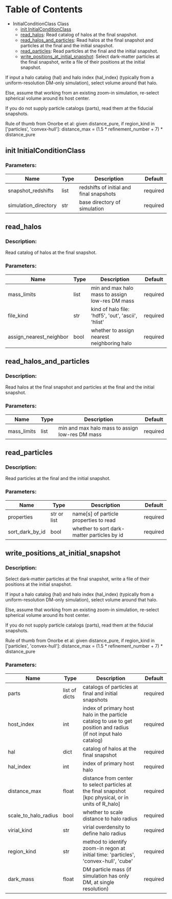 # Table of Contents
- InitialConditionClass Class
    - [init InitialConditionClass](#init-initialconditionclass)
    - [read_halos](#read_halos): Read catalog of halos at the final snapshot.
    - [read_halos_and_particles](#read_halos_and_particles): Read halos at the final snapshot and particles at the final and the initial snapshot.
    - [read_particles](#read_particles): Read particles at the final and the initial snapshot.
    - [write_positions_at_initial_snapshot](#write_positions_at_initial_snapshot): Select dark-matter particles at the final snapshot, write a file of their positions at
the initial snapshot.

If input a halo catalog (hal) and halo index (hal_index) (typically from a
uniform-resolution DM-only simulation), select volume around that halo.

Else, assume that working from an existing zoom-in simulation, re-select spherical volume
around its host center.

If you do not supply particle catalogs (parts), read them at the fiducial snapshots.

Rule of thumb from Onorbe et al:
    given distance_pure, if region_kind in ['particles', 'convex-hull']:
        distance_max = (1.5 * refinement_number + 7) * distance_pure

## init InitialConditionClass

### Parameters:


| Name | Type | Description | Default |
| --- | --- | --- | --- |
| snapshot_redshifts | list |     redshifts of initial and final snapshots | required |
| simulation_directory | str |     base directory of simulation | required |

## read_halos

### Description:
Read catalog of halos at the final snapshot.


### Parameters:


| Name | Type | Description | Default |
| --- | --- | --- | --- |
| mass_limits | list |     min and max halo mass to assign low-res DM mass | required |
| file_kind | str |     kind of halo file: 'hdf5', 'out', 'ascii', 'hlist' | required |
| assign_nearest_neighbor | bool |     whether to assign nearest neighboring halo | required |

## read_halos_and_particles

### Description:
Read halos at the final snapshot and particles at the final and the initial snapshot.


### Parameters:


| Name | Type | Description | Default |
| --- | --- | --- | --- |
| mass_limits | list |     min and max halo mass to assign low-res DM mass | required |

## read_particles

### Description:
Read particles at the final and the initial snapshot.


### Parameters:


| Name | Type | Description | Default |
| --- | --- | --- | --- |
| properties | str or list |     name[s] of particle properties to read | required |
| sort_dark_by_id | bool |     whether to sort dark-matter particles by id | required |

## write_positions_at_initial_snapshot

### Description:
Select dark-matter particles at the final snapshot, write a file of their positions at
the initial snapshot.

If input a halo catalog (hal) and halo index (hal_index) (typically from a
uniform-resolution DM-only simulation), select volume around that halo.

Else, assume that working from an existing zoom-in simulation, re-select spherical volume
around its host center.

If you do not supply particle catalogs (parts), read them at the fiducial snapshots.

Rule of thumb from Onorbe et al:
    given distance_pure, if region_kind in ['particles', 'convex-hull']:
        distance_max = (1.5 * refinement_number + 7) * distance_pure


### Parameters:


| Name | Type | Description | Default |
| --- | --- | --- | --- |
| parts | list of dicts |     catalogs of particles at final and initial snapshots | required |
| host_index | int |     index of primary host halo in the particle catalog to use to get position and radius<br />    (if not input halo catalog) | required |
| hal | dict |     catalog of halos at the final snapshot | required |
| hal_index | int |     index of primary host halo | required |
| distance_max | float |     distance from center to select particles at the final snapshot<br />    [kpc physical, or in units of R_halo] | required |
| scale_to_halo_radius | bool |     whether to scale distance to halo radius | required |
| virial_kind | str |     virial overdensity to define halo radius | required |
| region_kind | str |     method to identify zoom-in regon at initial time: 'particles', 'convex-hull', 'cube' | required |
| dark_mass | float |     DM particle mass (if simulation has only DM, at single resolution) | required |
